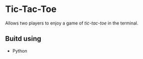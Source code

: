# Tic-Tac-Toe
Allows two players to enjoy a game of _tic-tac-toe_ in the terminal.
## Buitd using
* Python
